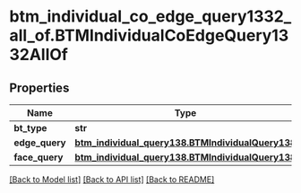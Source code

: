 # btm_individual_co_edge_query1332_all_of.BTMIndividualCoEdgeQuery1332AllOf

## Properties
Name | Type | Description | Notes
------------ | ------------- | ------------- | -------------
**bt_type** | **str** |  | [optional] 
**edge_query** | [**btm_individual_query138.BTMIndividualQuery138**](BTMIndividualQuery138.md) |  | [optional] 
**face_query** | [**btm_individual_query138.BTMIndividualQuery138**](BTMIndividualQuery138.md) |  | [optional] 

[[Back to Model list]](../README.md#documentation-for-models) [[Back to API list]](../README.md#documentation-for-api-endpoints) [[Back to README]](../README.md)


